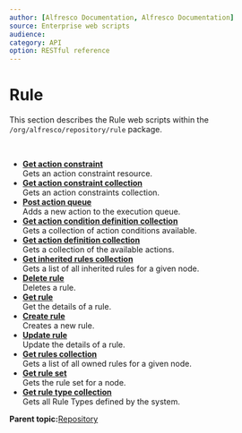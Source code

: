 ```yaml
---
author: [Alfresco Documentation, Alfresco Documentation]
source: Enterprise web scripts
audience: 
category: API
option: RESTful reference
---
```


# Rule

This section describes the Rule web scripts within the `/org/alfresco/repository/rule` package.

 

-   **[Get action constraint](../references/RESTful-RuleActionconstraintGet.md)**  
 Gets an action constraint resource.
-   **[Get action constraint collection](../references/RESTful-RuleActionconstraintsGet.md)**  
 Gets an action constraints collection.
-   **[Post action queue](../references/RESTful-RuleActionqueuePost.md)**  
 Adds a new action to the execution queue.
-   **[Get action condition definition collection](../references/RESTful-RuleActionconditiondefinitionsGet.md)**  
 Gets a collection of action conditions available.
-   **[Get action definition collection](../references/RESTful-RuleActiondefinitionsGet.md)**  
 Gets a collection of the available actions.
-   **[Get inherited rules collection](../references/RESTful-RuleInheritedrulesGet.md)**  
 Gets a list of all inherited rules for a given node.
-   **[Delete rule](../references/RESTful-RuleRuleDelete.md)**  
 Deletes a rule.
-   **[Get rule](../references/RESTful-RuleRuleGet.md)**  
 Get the details of a rule.
-   **[Create rule](../references/RESTful-RuleRulePost.md)**  
 Creates a new rule.
-   **[Update rule](../references/RESTful-RuleRulePut.md)**  
 Update the details of a rule.
-   **[Get rules collection](../references/RESTful-RuleRulesGet.md)**  
 Gets a list of all owned rules for a given node.
-   **[Get rule set](../references/RESTful-RuleRulesetGet.md)**  
 Gets the rule set for a node.
-   **[Get rule type collection](../references/RESTful-RuleRuletypesGet.md)**  
 Gets all Rule Types defined by the system.

**Parent topic:**[Repository](../references/RESTful-Repository.md)

